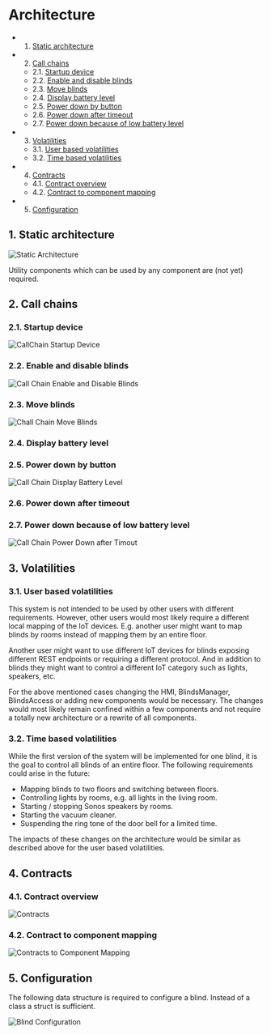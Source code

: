 # Architecture

<!-- vscode-markdown-toc -->
* 1. [Static architecture](#Staticarchitecture)
* 2. [Call chains](#Callchains)
  * 2.1. [Startup device](#Startupdevice)
  * 2.2. [Enable and disable blinds](#Enableanddisableblinds)
  * 2.3. [Move blinds](#Moveblinds)
  * 2.4. [Display battery level](#Displaybatterylevel)
  * 2.5. [Power down by button](#Powerdownbybutton)
  * 2.6. [Power down after timeout](#Powerdownaftertimeout)
  * 2.7. [Power down because of low battery level](#Powerdownbecauseoflowbatterylevel)
* 3. [Volatilities](#Volatilities)
  * 3.1. [User based volatilities](#Userbasedvolatilities)
  * 3.2. [Time based volatilities](#Timebasedvolatilities)
* 4. [Contracts](#Contracts)
  * 4.1. [Contract overview](#Contractoverview)
  * 4.2. [Contract to component mapping](#Contracttocomponentmapping)
* 5. [Configuration](#Configuration)

<!-- vscode-markdown-toc-config
	numbering=true
	autoSave=true
	/vscode-markdown-toc-config -->
<!-- /vscode-markdown-toc -->

##  1. <a name='Staticarchitecture'></a>Static architecture

![Static Architecture](http://www.plantuml.com/plantuml/png/RP91ImCn48Nl-HK1p_iNfDrML6WlNIzIzZ0cmsumEod9H2dYVtSaMspgvXAOxxrvuP5LOeYS9wyx1dP6hwCP7QFX756fzExe114clGdJAH0ITtpsgACeW0Ol6dCXUkFTx_Mbj9pZq_wvrtSxDupy6159VLzhsvmSOKgxC4ZgRDdYXpEu1u81evXVqVlmMLZh7TbqouJKUm-OGeu6ryR8zdhn5XZANFpoflCrN00biWQBOPSSAm5la53_vSqDj3vZMNfuw5vAKVq_LcpLNFBcMflZwAn5wcrpNzUdwZARIbaNecxwMTOcfLP8Lhx53m00 "Static Architecture")

Utility components which can be used by any component are (not yet) required.

##  2. <a name='Callchains'></a>Call chains

###  2.1. <a name='Startupdevice'></a>Startup device

![CallChain Startup Device](http://www.plantuml.com/plantuml/png/RP512i8m44NtSue1rxs2L2kee2jNKboCxL23qsb9KiNR6oorQNNx__l9WqcT9-kxMZ0ZaUn6Hl7qYLhSyCCK3E3kHbkoL6FMr6sZhFxaNy9ekV2abGGctntt5rmSJ7NpMykiaFVp8obLR4DtPf7c2VbQZ9RkD-_vLL6mSo4Ehxo6S4EU_XR3bslf6Cf0NSanZgEu1WYEc2HBd9XzquaNJ9XerMl018xgqHHYFY9W3ixM02bh6Ixo1W00 "CallChain Startup Device")

###  2.2. <a name='Enableanddisableblinds'></a>Enable and disable blinds

![Call Chain Enable and Disable Blinds](http://www.plantuml.com/plantuml/png/NL3D2e904BxFKmnqzXN2rAWWJvr2Eephe4lhABjhuTitM11w6MQ-NvWqHF9nwXtcv7HqP0MFGhLZ96cmi67PCsUb2G3XQMKaJptcGpyEmX9lSLQ1PnD9MiS0rRcyF71tjMqNJvvPeFhQIn9gsIjtP-U6DrG5lwpXWY8TZE4Gb5B738qYDGN6l-0NcBb9AxG1asIFgrnONGk_pOSji541f2oDlkC3 "Call Chain Enable and Disable Blinds")

###  2.3. <a name='Moveblinds'></a>Move blinds

![Chall Chain Move Blinds](http://www.plantuml.com/plantuml/png/LO_12e9048RlynG3dNs5C2Kgo4js2UcmwA1BuwpiheLltw18TXdu_s_cWqb3D3wEFMFU6Pwd5IpScp1ZAqq022yhW_6cnzprWnEIMCQ92JtLqKZB152TYyiJTrVRTl7aYGIgvRmmObhooXx4x3vhVwXh2a5htPwWkXtBUyvMrQibur6zgiKasUEV3FxIXYzIs8QP_km0AKcZxtu1 "Chall Chain Move Blinds")

###  2.4. <a name='Displaybatterylevel'></a>Display battery level

###  2.5. <a name='Powerdownbybutton'></a>Power down by button

![Call Chain Display Battery Level](http://www.plantuml.com/plantuml/png/LOz12eD034NtEKMWQwzGh0fjGLTT5UaYsA13OvIPQ9dRTw08kWdy_puFaWSZRyieM9AaCv1Jh5oOXI8MPCO-Oiqh2q3uE9t9quZbDCwJijh3eZ1wxeoq5mPeRytzXQVQzODTFRD2M_7gEcv8gMUVs9D5fk_MNxgEGqXrMiUjt0o5BCcPb9XbPpo8u91s_2-4VTXHW9prdVxz0G00 "Call Chain Display Battery Level")

###  2.6. <a name='Powerdownaftertimeout'></a>Power down after timeout

###  2.7. <a name='Powerdownbecauseoflowbatterylevel'></a>Power down because of low battery level

![Call Chain Power Down after Timout](http://www.plantuml.com/plantuml/png/LO_12i9034Jl-Og0v_w2L5lmeY3OYuY7iCPsCPijkwcbV-zU2lKIPjwGWQcpKR8f23OavGpa5QznveHjd1NfRKLsFiJ90FB7wqY90ZOnZ55PxMQBC2PsHjeB0pnQ_dh75rBgEJrnTsUHEA_yu1pdNF0fyRB2Oi--7-meKsduAy2gskFs5RPcamBKhA-ov0S0 "Call Chain Power Down after Timout")

##  3. <a name='Volatilities'></a>Volatilities

###  3.1. <a name='Userbasedvolatilities'></a>User based volatilities

This system is not intended to be used by other users with different requirements. However, other users would most likely require a different local mapping of the IoT devices. E.g. another user might want to map blinds by rooms instead of mapping them by an entire floor.

Another user might want to use different IoT devices for blinds exposing different REST endpoints or requiring a different protocol. And in addition to blinds they might want to control a different IoT category such as lights, speakers, etc.

For the above mentioned cases changing the HMI, BlindsManager, BlindsAccess or adding new components would be necessary. The changes would most likely remain confined within a few components and not require a totally new architecture or a rewrite of all components.

###  3.2. <a name='Timebasedvolatilities'></a>Time based volatilities

While the first version of the system will be implemented for one blind, it is the goal to control all blinds of an entire floor. The following requirements could arise in the future:

* Mapping blinds to two floors and switching between floors.
* Controlling lights by rooms, e.g. all lights in the living room.
* Starting / stopping Sonos speakers by rooms.
* Starting the vacuum cleaner.
* Suspending the ring tone of the door bell for a limited time.

The impacts of these changes on the architecture would be similar as described above for the user based volatilities.

##  4. <a name='Contracts'></a>Contracts

###  4.1. <a name='Contractoverview'></a>Contract overview

![Contracts](http://www.plantuml.com/plantuml/png/TP7T2i8m34RlznIzd6yXkfk1WZ1VeBQV8z0beyqc8hwxTJ3ycxdzJdEIT9tKHXswOBR26gtJL1J4YdYs3gQkC993erQ7D1FcLfXSev0tO7iAA1kDnAtn4rrNgnVWAIqJzm_F9X3xhNITPRyeaXuyDpazuG-B2vBmFqug_V-qbQCS996I_2hk2-VucY_dfeLkh6RkkiE8KFC1qO6rVFFqSa6ivCBbyuLI1ncqvZs5G0sSvCqdtnhiyuyy0000 "Contracts")

###  4.2. <a name='Contracttocomponentmapping'></a>Contract to component mapping

![Contracts to Component Mapping](http://www.plantuml.com/plantuml/png/ZLH1JiCm4Bpd5PPwAOVs0GYXKY91f4Qg52wSaEiimS9UH_QcfOB-7QS56hSEQMxMp7fcPwpC775BZLRitY1PBiWnClwWQuE0n79UrnAh977l4cjkkJw21MqLC0k2E5OA4gwKsRne-R4Va4XWNxa0bgMmbW8AujIuNntscJ3_hOqi6I1VAHWNPFqaA_ViBBqw4ahfuenTe3DN4ajlJtCieqAc1lozPDMI0nMXZ8D-s96f-z7AF9cbSPAaEPVOHU8uyUTnLW7DENdUTW5hK1akmGeVzBYZKviDsDHiSDnEaDHW6iembqh90eJnc-_rn5-5Ztd6HWjPlT631S0Eii_BvHnv1PQDdg4ji8CVZ0xXAIT-9mGunqPUONj6w04FwW6Oj5wdqzluaxbcZGDtv4JhFYM5OV-WuU8tNvDcqYSfTQr0Ux-dKzDcm6TKfCVpWCf_cuOb1Rj4xm_vtIsY5tVQlJIdeFLXGy4xk3YcP0PO-X_NDm00 "Contracts to Component Mapping")

##  5. <a name='Configuration'></a>Configuration

The following data structure is required to configure a blind. Instead of a class a struct is sufficient.

![Blind Configuration](http://www.plantuml.com/plantuml/png/JOvD4i8m24RtEGL7wUXU5vuWjbYPIOZoeml7kpVIZihgyGqy6DIocDS2kq8ymRxnXMQNRDGu9MIlS1H2jaZWbQ0NDx5ha3RV2BDQm1Cxl5CQIrPTjQjrMoOsAFZ04js_lFtuEwbuT-GH3rxFA16VJ8XdeDldoe0yzVSN "Blind Configuration")
